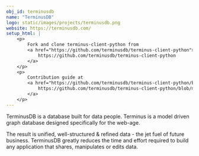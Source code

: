 ```yaml
---
obj_id: terminusdb
name: "TerminusDB"
logo: static/images/projects/terminusdb.png
website: https://terminusdb.com/
setup_html: |
    <p>
        Fork and clone terminus-client-python from
        <a href="https://github.com/terminusdb/terminus-client-python">
            https://github.com/terminusdb/terminus-client-python
        </a>
    </p>
    <p>
        Contribution guide at
        <a href="https://github.com/terminusdb/terminus-client-python/blob/master/Contributing.md">
            https://github.com/terminusdb/terminus-client-python/blob/master/Contributing.md
        </a>
    </p>
---
```


TerminusDB is a database built for data people. Terminus is a model driven graph database designed specifically for the web-age.

The result is unified, well-structured & refined data - the jet fuel of future business. TerminusDB greatly reduces the time and effort required to build any application that shares, manipulates or edits data.
